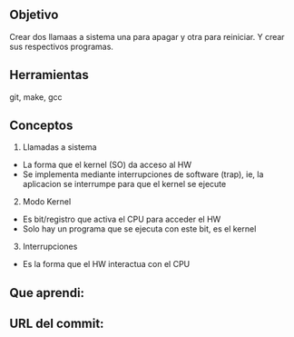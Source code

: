 ## Objetivo 
Crear dos llamaas a sistema una para apagar y otra para reiniciar. Y crear sus respectivos programas.

## Herramientas
git,
make,
gcc

## Conceptos 
1) Llamadas a sistema 
+ La forma que el kernel (SO) da acceso al HW
+ Se implementa mediante interrupciones de software (trap), ie,
la aplicacion se interrumpe para que el kernel se ejecute

2) Modo Kernel
+ Es bit/registro que activa el CPU para acceder el HW
+ Solo hay un programa que se ejecuta con este bit, es el kernel

3) Interrupciones
+ Es la forma que el HW interactua con el CPU

## Que aprendi:

## URL del commit:
